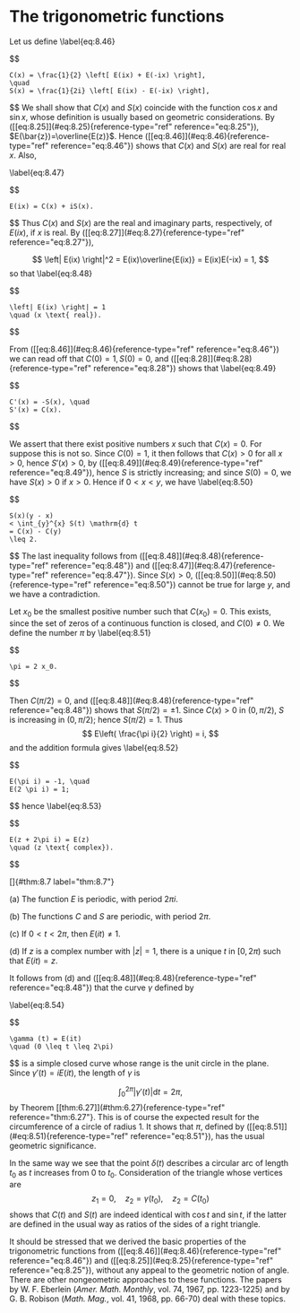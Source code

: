 # The trigonometric functions

Let us define 
\label{eq:8.46}

$$

    C(x) = \frac{1}{2} \left[ E(ix) + E(-ix) \right],
    \quad 
    S(x) = \frac{1}{2i} \left[ E(ix) - E(-ix) \right],
$$
 We shall show
that $C(x)$ and $S(x)$ coincide with the function $\cos x$ and $\sin x$,
whose definition is usually based on geometric considerations. By
(\[\[eq:8.25\]](#eq:8.25){reference-type="ref" reference="eq:8.25"}),
$E(\bar{z})=\overline{E(z)}$. Hence
(\[\[eq:8.46\]](#eq:8.46){reference-type="ref" reference="eq:8.46"})
shows that $C(x)$ and $S(x)$ are real for real $x$. Also,

\label{eq:8.47}

$$

    E(ix) = C(x) + iS(x).
$$
 Thus $C(x)$ and $S(x)$ are the real and
imaginary parts, respectively, of $E(ix)$, if $x$ is real. By
(\[\[eq:8.27\]](#eq:8.27){reference-type="ref" reference="eq:8.27"}),

$$
\left| E(ix) \right|^2 
    = E(ix)\overline{E(ix)}
    = E(ix)E(-ix)
    = 1,
$$
 so that 
\label{eq:8.48}

$$

    \left| E(ix) \right| = 1
    \quad (x \text{ real}).
$$


From (\[\[eq:8.46\]](#eq:8.46){reference-type="ref" reference="eq:8.46"})
we can read off that $C(0) = 1, S(0) = 0$, and
(\[\[eq:8.28\]](#eq:8.28){reference-type="ref" reference="eq:8.28"})
shows that 
\label{eq:8.49}

$$

    C'(x) = -S(x), \quad 
    S'(x) = C(x).
$$


We assert that there exist positive numbers $x$ such that $C(x) = 0$.
For suppose this is not so. Since $C(0) = 1$, it then follows that
$C(x) > 0$ for all $x > 0$, hence $S'(x) > 0$, by
(\[\[eq:8.49\]](#eq:8.49){reference-type="ref" reference="eq:8.49"}),
hence $S$ is strictly increasing; and since $S(0) = 0$, we have
$S(x) > 0$ if $x > 0$. Hence if $0 < x < y$, we have 
\label{eq:8.50}

$$

    S(x)(y - x) 
    < \int_{y}^{x} S(t) \mathrm{d} t
    = C(x) - C(y)
    \leq 2.
$$
 The last inequality follows from
(\[\[eq:8.48\]](#eq:8.48){reference-type="ref" reference="eq:8.48"}) and
(\[\[eq:8.47\]](#eq:8.47){reference-type="ref" reference="eq:8.47"}).
Since $S(x) > 0$, (\[\[eq:8.50\]](#eq:8.50){reference-type="ref"
reference="eq:8.50"}) cannot be true for large $y$, and we have a
contradiction.

Let $x_0$ be the smallest positive number such that $C(x_0) = 0$. This
exists, since the set of zeros of a continuous function is closed, and
$C(0) \neq 0$. We define the number $\pi$ by 
\label{eq:8.51}

$$

    \pi = 2 x_0.
$$


Then $C(\pi/2) = 0$, and (\[\[eq:8.48\]](#eq:8.48){reference-type="ref"
reference="eq:8.48"}) shows that $S(\pi/2) = \pm 1$. Since $C(x) > 0$ in
$(0, \pi/2)$, $S$ is increasing in $(0, \pi/2)$; hence $S(\pi/2) = 1$.
Thus 
$$
E\left( \frac{\pi i}{2} \right) = i,
$$
 and the addition formula
gives 
\label{eq:8.52}

$$

    E(\pi i) = -1, \quad
    E(2 \pi i) = 1;
$$
 hence 
\label{eq:8.53}

$$

    E(z + 2\pi i) = E(z)
    \quad (z \text{ complex}).
$$


<!-- ::: thm -->
[]{#thm:8.7 label="thm:8.7"}

(a) The function $E$ is periodic, with period $2 \pi i$.

(b) The functions $C$ and $S$ are periodic, with period $2 \pi$.

(c) If $0 < t < 2 \pi$, then $E(it) \neq 1$.

(d) If $z$ is a complex number with $\left| z \right| = 1$, there is a
    unique $t$ in $[0, 2\pi)$ such that $E(it) = z$.
<!-- ::: -->

It follows from (d) and (\[\[eq:8.48\]](#eq:8.48){reference-type="ref"
reference="eq:8.48"}) that the curve $\gamma$ defined by

\label{eq:8.54}

$$

    \gamma (t) = E(it)
    \quad (0 \leq t \leq 2\pi)
$$
 is a simple closed curve whose range is
the unit circle in the plane. Since $\gamma'(t) = i E(it)$, the length
of $\gamma$ is

$$
\int_{0}^{2\pi} \left| \gamma'(t) \right| \mathrm{d} t = 2\pi,
$$
 by Theorem
\[\[thm:6.27\]](#thm:6.27){reference-type="ref" reference="thm:6.27"}.
This is of course the expected result for the circumference of a circle
of radius 1. It shows that $\pi$, defined by
(\[\[eq:8.51\]](#eq:8.51){reference-type="ref" reference="eq:8.51"}), has
the usual geometric significance.

In the same way we see that the point $\delta(t)$ describes a circular
arc of length $t_0$ as $t$ increases from 0 to $t_0$. Consideration of
the triangle whose vertices are 
$$
z_1 = 0, \quad
    z_2 = \gamma (t_0), \quad
    z_2 = C(t_0)
$$
 shows that $C(t)$ and $S(t)$ are indeed identical
with $\cos t$ and $\sin t$, if the latter are defined in the usual way
as ratios of the sides of a right triangle.

It should be stressed that we derived the basic properties of the
trigonometric functions from
(\[\[eq:8.46\]](#eq:8.46){reference-type="ref" reference="eq:8.46"}) and
(\[\[eq:8.25\]](#eq:8.25){reference-type="ref" reference="eq:8.25"}),
without any appeal to the geometric notion of angle. There are other
nongeometric approaches to these functions. The papers by W. F. Eberlein
(*Amer. Math. Monthly*, vol. 74, 1967, pp. 1223-1225) and by G. B.
Robison (*Math. Mag.*, vol. 41, 1968, pp. 66-70) deal with these topics.
